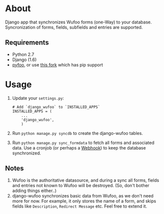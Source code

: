 About
=====

Django app that synchronizes Wufoo forms (one-Way) to your database. Syncronization of forms, fields, subfields and entries are supported.

Requirements
------------

- Python 2.7
- Django (1.6)
- [pyfoo](https://github.com/wufoo/pyfoo), or use [this fork](https://github.com/amites/pyfoo) which has pip support

Usage
=====

 1. Update your `settings.py`:
 
        # Add `django_wufoo` to `INSTALLED_APPS`
        INSTALLED_APPS = (
            ...
            'django_wufoo',
            )
 
 2. Run `python manage.py syncdb` to create the django-wufoo tables.

 3. Run `python manage.py sync_formdata` to fetch all forms and associated data. Use a cronjob (or perhaps a [Webhook](http://help.wufoo.com/articles/en_US/SurveyMonkeyArticleType/Webhooks)) to keep the database synchronized.

Notes
-----

 1. Wufoo is the authoritative datasource, and during a sync all forms, fields and entries not known to Wufoo will be destroyed. (So, don't bother adding things either..)
 2. django-wufoo synchronizes basic data from Wufoo, as we don't need more for now. For example, it only stores the name of a form, and skips fields like `Description`, `Redirect Message` etc. Feel free to extend it.
